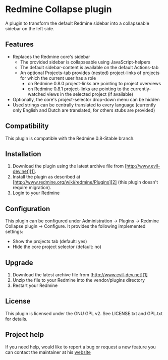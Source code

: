 # Redmine Collapse plugin

A plugin to transform the default Redmine sidebar into a collapseable sidebar on the left side.

## Features

* Replaces the Redmine core's sidebar
  * The provided sidebar is collapseable using JavaScript-helpers
  * The default sidebar-content is available on the default Actions-tab
  * An optional Projects-tab provides (nested) project-links of projects for which the current user has a role
    * on Redmine 0.8.0 project-links are pointing to project overviews
    * on Redmine 0.8.1 project-links are pointing to the currently-watched views in the selected project (if available)
* Optionally, the core's project-selector drop-down menu can be hidden
* Used strings can be centrally translated to every language (currently only English and Dutch are translated, for others stubs are provided)

## Compatibility

This plugin is compatible with the Redmine 0.8-Stable branch.

## Installation

1. Download the plugin using the latest archive file from [http://www.evil-dev.net][1].
2. Install the plugin as described at [http://www.redmine.org/wiki/redmine/Plugins][2] (this plugin doesn't require migration).
3. Login to your Redmine

## Configuration

This plugin can be configured under Administration -> Plugins -> Redmine Collapse plugin -> Configure. It provides the following implemented settings:
* Show the projects tab (default: yes)
* Hide the core project selector (default: no)

## Upgrade

1. Download the latest archive file from [http://www.evil-dev.net][1]
2. Unzip the file to your Redmine into the vendor/plugins directory
3. Restart your Redmine

## License

This plugin is licensed under the GNU GPL v2. See LICENSE.txt and GPL.txt for details.

## Project help

If you need help, would like to report a bug or request a new feature you can contact the 
maintainer at his [website][1]


[1]: http://www.evil-dev.net
[2]: http://www.redmine.org/wiki/redmine/Plugins
